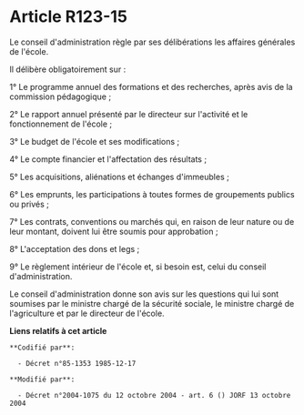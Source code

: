 # Article R123-15

Le conseil d'administration règle par ses délibérations les affaires générales de l'école.

Il délibère obligatoirement sur :

1° Le programme annuel des formations et des recherches, après avis de la commission pédagogique ;

2° Le rapport annuel présenté par le directeur sur l'activité et le fonctionnement de l'école ;

3° Le budget de l'école et ses modifications ;

4° Le compte financier et l'affectation des résultats ;

5° Les acquisitions, aliénations et échanges d'immeubles ;

6° Les emprunts, les participations à toutes formes de groupements publics ou privés ;

7° Les contrats, conventions ou marchés qui, en raison de leur nature ou de leur montant, doivent lui être soumis pour
approbation ;

8° L'acceptation des dons et legs ;

9° Le règlement intérieur de l'école et, si besoin est, celui du conseil d'administration.

Le conseil d'administration donne son avis sur les questions qui lui sont soumises par le ministre chargé de la sécurité
sociale, le ministre chargé de l'agriculture et par le directeur de l'école.

**Liens relatifs à cet article**

	**Codifié par**:

	  - Décret n°85-1353 1985-12-17

	**Modifié par**:

	  - Décret n°2004-1075 du 12 octobre 2004 - art. 6 () JORF 13 octobre 2004
